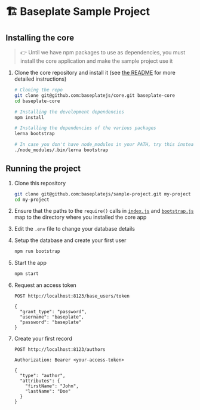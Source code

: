 # 🏗 Baseplate Sample Project

## Installing the core

> 👉 Until we have npm packages to use as dependencies, you must install the core application and make the sample project use it

1. Clone the core repository and install it (see [the README](https://github.com/baseplatejs/core) for more detailed instructions)

    ```sh
    # Cloning the repo
    git clone git@github.com:baseplatejs/core.git baseplate-core
    cd baseplate-core
    
    # Installing the development dependencies
    npm install
    
    # Installing the dependencies of the various packages
    lerna bootstrap
    
    # In case you don't have node_modules in your PATH, try this instead
    ./node_modules/.bin/lerna bootstrap
    ```

## Running the project

1. Clone this repository

    ```sh
    git clone git@github.com:baseplatejs/sample-project.git my-project
    cd my-project
    ```
    
1. Ensure that the paths to the `require()` calls in [`index.js`](https://github.com/baseplatejs/sample-project/blob/master/index.js#L1) and [`bootstrap.js`](https://github.com/baseplatejs/sample-project/blob/master/bootstrap.js#L1) map to the directory where you installed the core app    

1. Edit the `.env` file to change your database details

1. Setup the database and create your first user

    ```sh
    npm run bootstrap
    ```

1. Start the app

    ```sh
    npm start
    ```

1. Request an access token

   ```
   POST http://localhost:8123/base_users/token

   {
     "grant_type": "password",
     "username": "baseplate",
     "password": "baseplate"
   }
   ```

1. Create your first record

   ```
   POST http://localhost:8123/authors

   Authorization: Bearer <your-access-token>

   {
     "type": "author",
     "attributes": {
       "firstName": "John",
       "lastName": "Doe"
     }
   }
   ```
